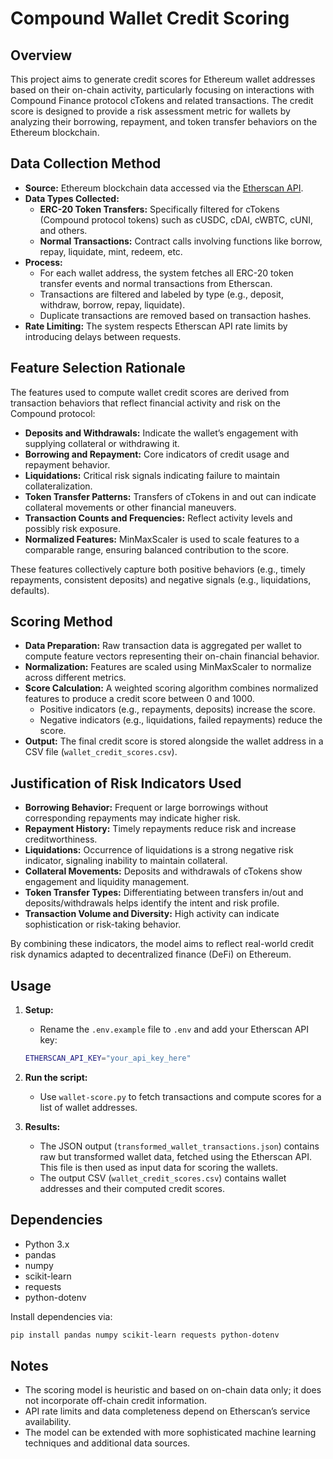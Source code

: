 # Compound Wallet Credit Scoring

## Overview

This project aims to generate credit scores for Ethereum wallet addresses based on their on-chain activity, particularly focusing on interactions with Compound Finance protocol cTokens and related transactions. The credit score is designed to provide a risk assessment metric for wallets by analyzing their borrowing, repayment, and token transfer behaviors on the Ethereum blockchain.

## Data Collection Method

- **Source:** Ethereum blockchain data accessed via the [Etherscan API](https://etherscan.io/apis).
- **Data Types Collected:**
  - **ERC-20 Token Transfers:** Specifically filtered for cTokens (Compound protocol tokens) such as cUSDC, cDAI, cWBTC, cUNI, and others.
  - **Normal Transactions:** Contract calls involving functions like borrow, repay, liquidate, mint, redeem, etc.
- **Process:**
  - For each wallet address, the system fetches all ERC-20 token transfer events and normal transactions from Etherscan.
  - Transactions are filtered and labeled by type (e.g., deposit, withdraw, borrow, repay, liquidate).
  - Duplicate transactions are removed based on transaction hashes.
- **Rate Limiting:** The system respects Etherscan API rate limits by introducing delays between requests.

## Feature Selection Rationale

The features used to compute wallet credit scores are derived from transaction behaviors that reflect financial activity and risk on the Compound protocol:

- **Deposits and Withdrawals:** Indicate the wallet’s engagement with supplying collateral or withdrawing it.
- **Borrowing and Repayment:** Core indicators of credit usage and repayment behavior.
- **Liquidations:** Critical risk signals indicating failure to maintain collateralization.
- **Token Transfer Patterns:** Transfers of cTokens in and out can indicate collateral movements or other financial maneuvers.
- **Transaction Counts and Frequencies:** Reflect activity levels and possibly risk exposure.
- **Normalized Features:** MinMaxScaler is used to scale features to a comparable range, ensuring balanced contribution to the score.

These features collectively capture both positive behaviors (e.g., timely repayments, consistent deposits) and negative signals (e.g., liquidations, defaults).

## Scoring Method

- **Data Preparation:** Raw transaction data is aggregated per wallet to compute feature vectors representing their on-chain financial behavior.
- **Normalization:** Features are scaled using MinMaxScaler to normalize across different metrics.
- **Score Calculation:** A weighted scoring algorithm combines normalized features to produce a credit score between 0 and 1000.
  - Positive indicators (e.g., repayments, deposits) increase the score.
  - Negative indicators (e.g., liquidations, failed repayments) reduce the score.
- **Output:** The final credit score is stored alongside the wallet address in a CSV file (`wallet_credit_scores.csv`).

## Justification of Risk Indicators Used

- **Borrowing Behavior:** Frequent or large borrowings without corresponding repayments may indicate higher risk.
- **Repayment History:** Timely repayments reduce risk and increase creditworthiness.
- **Liquidations:** Occurrence of liquidations is a strong negative risk indicator, signaling inability to maintain collateral.
- **Collateral Movements:** Deposits and withdrawals of cTokens show engagement and liquidity management.
- **Token Transfer Types:** Differentiating between transfers in/out and deposits/withdrawals helps identify the intent and risk profile.
- **Transaction Volume and Diversity:** High activity can indicate sophistication or risk-taking behavior.

By combining these indicators, the model aims to reflect real-world credit risk dynamics adapted to decentralized finance (DeFi) on Ethereum.

## Usage

1. **Setup:**
    - Rename the `.env.example` file to `.env` and add your Etherscan API key:

    ```bash
    ETHERSCAN_API_KEY="your_api_key_here"
    ```

2. **Run the script:**
   - Use `wallet-score.py` to fetch transactions and compute scores for a list of wallet addresses.
3. **Results:**
   - The JSON output (`transformed_wallet_transactions.json`) contains raw but transformed wallet data, fetched using the Etherscan API. This file is then used as input data for scoring the wallets.
   - The output CSV (`wallet_credit_scores.csv`) contains wallet addresses and their computed credit scores.

## Dependencies

- Python 3.x
- pandas
- numpy
- scikit-learn
- requests
- python-dotenv

Install dependencies via:

```bash
pip install pandas numpy scikit-learn requests python-dotenv
```

## Notes

- The scoring model is heuristic and based on on-chain data only; it does not incorporate off-chain credit information.
- API rate limits and data completeness depend on Etherscan’s service availability.
- The model can be extended with more sophisticated machine learning techniques and additional data sources.
